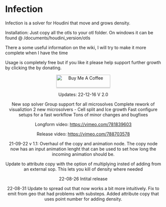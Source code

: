 # Infection
Infection is a solver for Houdini that move and grows density. 

Installation: 
Just copy all the otls to your otl folder. On windows it can be found @ /documents/houdini_version/otls

There a some useful information on the wiki, I will try to make it more complete when I have the time

Usage is completely free but if you like it please help support further growth
by clicking the by donating. 
<P>
<CENTER>
<a href="https://www.buymeacoffee.com/Infection" target="_blank"><img src="https://www.buymeacoffee.com/assets/img/custom_images/orange_img.png" alt="Buy Me A Coffee" style="height: 41px !important;width: 174px !important;box-shadow: 0px 3px 2px 0px rgba(190, 190, 190, 0.5) !important;-webkit-box-shadow: 0px 3px 2px 0px rgba(190, 190, 190, 0.5) !important;" ></a>

Updates: 
22-12-16 V 2.0 <P>
New sop solver
Group support for all microsolves
Complete rework of visualiztion
2 new microsolvers - Cell split and Ice growth
Fast configure setups for a fast workflow
Tons of minor changes and bugfixes <P>
Longform video: https://vimeo.com/781839603

Release video: https://vimeo.com/788703578

21-09-22 v 1.1:
Overhaul of the copy and animation node. The copy node now has an input animation lenght that can be used to set how long the incoming animation should be.
  
Update to attribute copy with the option of multiplying insted of adding from an external sop. This lets you kill of density where needed

22-08-26 Intital release

22-08-31 Update to spread out that now works a bit more intuitively. Fix to emit from geo that had problems with substeps. Added attribute copy that uses point number for adding density.

